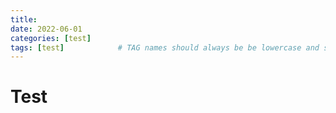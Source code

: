 ```yaml
---
title:
date: 2022-06-01
categories: [test] 
tags: [test]            # TAG names should always be be lowercase and seperated by a commma
---
```


# Test